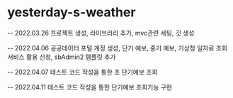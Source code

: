 # yesterday-s-weather



-- 2022.03.26 프로젝트 생성, 라이브러리 추가, mvc관련 세팅, 깃 생성

-- 2022.04.06 공공데이터 포털 계정 생성, 단기 예보, 중기 예보, 기상청 일자료 조회 서비스 활용 신청, sbAdmin2 템플릿 추가

-- 2022.04.07 테스트 코드 작성을 통한 초 단기예보 조회

-- 2022.04.11 테스트 코드 작성을 통한 단기예보 조회기능 구현
